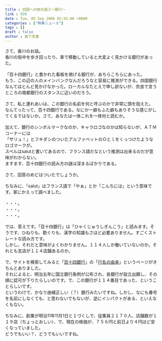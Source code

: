 ```yaml
---
title : 四国への旅の話②～銀行～
link : 939
date : Tue, 05 Sep 2006 05:55:06 +0000
categories : ["時事ニュース"]
tags : []
draft : false
author : 倉下忠憲
---
```


さて、香川のお話。<BR>香川の街中を歩き回ったり、車で移動していると大変よく見かける銀行があった。<BR><BR>「百十四銀行」と書かれた看板を掲げる銀行が、あちらこちらにあった。<BR>もう、この辺の人のメインバンクなんだろうなと容易に推測ができる。四国銀行なんてほとんど見かけなかった。ローカルなたとえで申し訳ないが、奈良で言うところの南都銀行のスタンスに近いのだろう。<BR><BR>さて、私と連れあいは、この銀行の名前を何と呼ぶのかで非常に頭を抱えた。<BR>なんてったって、百十四銀行である。なにか一癖もふた癖もありそうな感じがしてくるではないか。さて、あなたは一体これを一体何と読むか。<BR><BR>加えて、銀行のシンボルマークなのか、キャラロゴなのかは知らないが、ＡＴＭコーナーには<BR>「サリュ！」とフキダシのついたアルファベットのＯとｌをくっつけたようなロゴマークが。<BR>スペルはsalutと書いてあるので、フランス語だなという推測は出来るのだが意味がわからない。<BR>ますます、百十四銀行の読み方の謎は深まるばかりである。<BR><BR>さて、回答のめどはついたでしょうか。<BR><BR>ちなみに、「salut」はフランス語で「やぁ」とか「こんちには」という意味です。家にかえって調べました。<BR><BR>・・・。<BR>・・・。<BR>・・・。<BR><BR>では、答えです。「百十四銀行」は「ひゃくじゅうしぎんこう」と読みます。そうです、ひねりも、勘ぐりも、漢字の知識もさほど必要ありません。すごくストレートな読み方です。<BR>しかし、それだと意味がよくわかりません。１１４人しか働いていないのか。それとも支店が１１４店舗あるのか。<BR><BR>で、サイトを検索してみると「<A HREF="http://www.114bank.co.jp/index.html" TARGET="_blank">百十四銀行</A>」の「<A HREF="http://www.114bank.co.jp/gaiyou/yurai.html" TARGET="_blank">行名の由来</A>」というページがきちんとありました。<BR>それによると、明治五年に国立銀行条例が公布され、各銀行が設立出願し、その順に認可が下りたらしいのです。で、この銀行が１１４番目であった、ということらしいです。<BR>というわけで、かなり由緒正しい（？）銀行みたいですね。しかし、なにも番号を名前にしなくても、と思わないでもないが、逆にインパクトがある、といえなくもない。<BR><BR>ちなみに、創業が明治11年11月1日と１づくしで、従業員２１７０人、店舗数が１１９店（ちょっとおしい）、で、現在の株価が、７５６円と前日より４円ほど安くなっていました。<BR>どうでもいい？、どうでもいいですね。<br><br>
